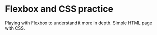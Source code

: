 # Flexbox and CSS practice
Playing with Flexbox to understand it more in depth. Simple HTML page with CSS.
